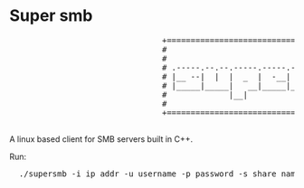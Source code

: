 # Super smb

<p align="center">
  <pre>
                                +========================================================+
                                #                                                        #
                                #                                                 __     #
                                # .-----.--.--.-----.-----.----. .-----.--------.|  |--. #
                                # |__ --|  |  |  _  |  -__|   _| |__ --|        ||  _  | #
                                # |_____|_____|   __|_____|__|   |_____|__|__|__||_____| #
                                #             |__|                                       #
                                #                                                        #
                                +========================================================+
  </pre>
</p>



A linux based client for SMB servers built in C++.

Run: 
<pre>
  ./supersmb -i ip_addr -u username -p password -s share_name
</pre>
